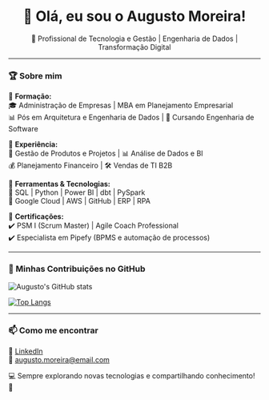 <h1 align="center">👋 Olá, eu sou o Augusto Moreira!</h1>

<p align="center">
🚀 Profissional de Tecnologia e Gestão | Engenharia de Dados | Transformação Digital  
</p>

---

### 🏆 Sobre mim  
📌 **Formação:**  
🎓 Administração de Empresas | MBA em Planejamento Empresarial  
📊 Pós em Arquitetura e Engenharia de Dados | 🚀 Cursando Engenharia de Software  

📌 **Experiência:**  
💼 Gestão de Produtos e Projetos | 📊 Análise de Dados e BI  
💰 Planejamento Financeiro | 🛠️ Vendas de TI B2B  

📌 **Ferramentas & Tecnologias:**  
🔹 SQL | Python | Power BI | dbt | PySpark  
🔹 Google Cloud | AWS | GitHub | ERP | RPA  

📌 **Certificações:**  
✔️ PSM I (Scrum Master) | Agile Coach Professional  
✔️ Especialista em Pipefy (BPMS e automação de processos)  

---

### 🚀 Minhas Contribuições no GitHub  

![Augusto's GitHub stats](https://github-readme-stats.vercel.app/api?username=seu-usuario&show_icons=true&theme=dracula)  

[![Top Langs](https://github-readme-stats.vercel.app/api/top-langs/?username=seu-usuario&layout=compact&theme=dracula)](https://github.com/seu-usuario)  

---

### 📫 Como me encontrar  
🔗 [LinkedIn](https://www.linkedin.com/in/augusto-moreira-b41491211/)  
📧 augusto.moreira@email.com  

💻 Sempre explorando novas tecnologias e compartilhando conhecimento! 🚀  
